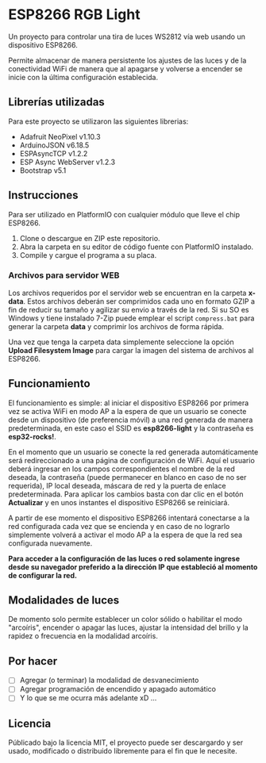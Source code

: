 # ESP8266 RGB Light

Un proyecto para controlar una tira de luces WS2812 vía web usando un dispositivo ESP8266.

Permite almacenar de manera persistente los ajustes de las luces y de la conectividad WiFi de manera que al apagarse y volverse a encender se inicie con la última configuración establecida.

## Librerías utilizadas
Para este proyecto se utilizaron las siguientes librerias:
* Adafruit NeoPixel v1.10.3
* ArduinoJSON v6.18.5
* ESPAsyncTCP v1.2.2
* ESP Async WebServer v1.2.3
* Bootstrap v5.1

## Instrucciones
Para ser utilizado en PlatformIO con cualquier módulo que lleve el chip ESP8266.

1. Clone o descargue en ZIP este repositorio.
2. Abra la carpeta en su editor de código fuente con PlatformIO instalado.
3. Compile y cargue el programa a su placa.

### Archivos para servidor WEB

Los archivos requeridos por el servidor web se encuentran en la carpeta **x-data**. Estos archivos deberán ser comprimidos cada uno en formato GZIP a fin de reducir su tamaño y agilizar su envio a través de la red. Si su SO es Windows y tiene instalado 7-Zip puede emplear el script `compress.bat` para generar la carpeta **data** y comprimir los archivos de forma rápida.

Una vez que tenga la carpeta data simplemente seleccione la opción **Upload Filesystem Image** para cargar la imagen del sistema de archivos al ESP8266.

## Funcionamiento
El funcionamiento es simple: al iniciar el dispositivo ESP8266 por primera vez se activa WiFi en modo AP a la espera de que un usuario se conecte desde un dispositivo (de preferencia móvil) a una red generada de manera predeterminada, en este caso el SSID es **esp8266-light** y la contraseña es **esp32-rocks!**.

En el momento que un usuario se conecte la red generada automáticamente será redireccionado a una página de configuración de WiFi. Aquí el usuario deberá ingresar en los campos correspondientes el nombre de la red deseada, la contraseña (puede permanecer en blanco en caso de no ser requerida), IP local deseada, máscara de red y la puerta de enlace predeterminada. Para aplicar los cambios basta con dar clic en el botón **Actualizar** y en unos instantes el dispositivo ESP8266 se reiniciará.

A partir de ese momento el dispositivo ESP8266 intentará conectarse a la red configurada cada vez que se encienda y en caso de no lograrlo simplemente volverá a activar el modo AP a la espera de que la red sea configurada nuevamente.

**Para acceder a la configuración de las luces o red solamente ingrese desde su navegador preferido a la dirección IP que estableció al momento de configurar la red.**

## Modalidades de luces
De momento solo permite establecer un color sólido o habilitar el modo "arcoíris", encender o apagar las luces, ajustar la intensidad del brillo y la rapidez o frecuencia en la modalidad arcoíris.

## Por hacer
- [ ] Agregar (o terminar) la modalidad de desvanecimiento
- [ ] Agregar programación de encendido y apagado automático
- [ ] Y lo que se me ocurra más adelante xD ...

## Licencia
Públicado bajo la licencia MIT, el proyecto puede ser descargardo y ser usado, modificado o distribuido libremente para el fin que le necesite.
